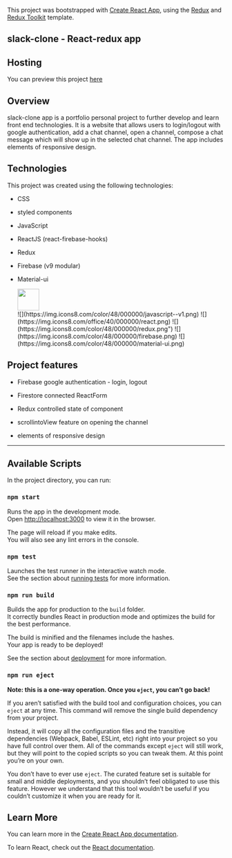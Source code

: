 This project was bootstrapped with [Create React App](https://github.com/facebook/create-react-app), using the [Redux](https://redux.js.org/) and [Redux Toolkit](https://redux-toolkit.js.org/) template.

## slack-clone - React-redux app

## Hosting

You can preview this project <a href ="https://slack-clone-81998.web.app/" target = "_blank">here</a>

## Overview

slack-clone app is a portfolio personal project to further develop and learn front end technologies. It is a website that allows users to login/logout with google authentication, add a chat channel, open a channel, compose a chat message which will show up in the selected chat channel. The app includes elements of responsive design.

## Technologies

This project was created using the following technologies:

- CSS
- styled components
- JavaScript
- ReactJS (react-firebase-hooks)
- Redux
- Firebase (v9 modular)
- Material-ui

  <img src="https://dev-to-uploads.s3.amazonaws.com/i/x31w2x9njuj19e9xb00t.png" width="50" height="50" />
  <br/>
  ![](https://img.icons8.com/color/48/000000/javascript--v1.png)
  ![](https://img.icons8.com/office/40/000000/react.png)
  ![](https://img.icons8.com/color/48/000000/redux.png")
  ![](https://img.icons8.com/color/48/000000/firebase.png)
  ![](https://img.icons8.com/color/48/000000/material-ui.png)

## Project features

- Firebase google authentication - login, logout <br>
  <!-- ![login/logout demo]() -->
- Firestore connected ReactForm<br>
  <!-- ![add channel, add messsages]() -->

- Redux controlled state of component <br>
  <!-- ![controling the component state with redux]() -->

- scrollintoView feature on opening the channel

- elements of responsive design

---

## Available Scripts

In the project directory, you can run:

### `npm start`

Runs the app in the development mode.<br />
Open [http://localhost:3000](http://localhost:3000) to view it in the browser.

The page will reload if you make edits.<br />
You will also see any lint errors in the console.

### `npm test`

Launches the test runner in the interactive watch mode.<br />
See the section about [running tests](https://facebook.github.io/create-react-app/docs/running-tests) for more information.

### `npm run build`

Builds the app for production to the `build` folder.<br />
It correctly bundles React in production mode and optimizes the build for the best performance.

The build is minified and the filenames include the hashes.<br />
Your app is ready to be deployed!

See the section about [deployment](https://facebook.github.io/create-react-app/docs/deployment) for more information.

### `npm run eject`

**Note: this is a one-way operation. Once you `eject`, you can’t go back!**

If you aren’t satisfied with the build tool and configuration choices, you can `eject` at any time. This command will remove the single build dependency from your project.

Instead, it will copy all the configuration files and the transitive dependencies (Webpack, Babel, ESLint, etc) right into your project so you have full control over them. All of the commands except `eject` will still work, but they will point to the copied scripts so you can tweak them. At this point you’re on your own.

You don’t have to ever use `eject`. The curated feature set is suitable for small and middle deployments, and you shouldn’t feel obligated to use this feature. However we understand that this tool wouldn’t be useful if you couldn’t customize it when you are ready for it.

## Learn More

You can learn more in the [Create React App documentation](https://facebook.github.io/create-react-app/docs/getting-started).

To learn React, check out the [React documentation](https://reactjs.org/).
